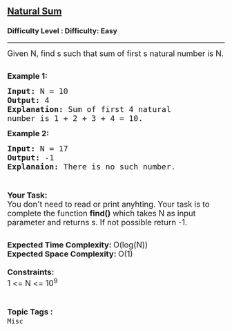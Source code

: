<h2><a href="https://www.geeksforgeeks.org/problems/stuti-and-her-problem5846/1?page=3&status=unsolved&sortBy=accuracy">Natural Sum</a></h2><h3>Difficulty Level : Difficulty: Easy</h3><hr><div class="problems_problem_content__Xm_eO"><p><span style="font-size:18px">Given N, find s such that sum of first s natural number is N.</span><br>
&nbsp;</p>

<p><span style="font-size:18px"><strong>Example 1:</strong></span></p>

<pre><span style="font-size:18px"><strong>Input: </strong>N = 10
<strong>Output: </strong>4
<strong>Explanation:</strong>&nbsp;Sum of first 4 natural
number is 1 + 2 + 3 + 4 = 10.     </span>
</pre>

<p><span style="font-size:18px"><strong>Example 2:</strong></span></p>

<pre><span style="font-size:18px"><strong>Input: </strong>N = 17
<strong>Output: </strong>-1
<strong>Explanaion: </strong>There is no such number.</span>
</pre>

<p>&nbsp;</p>

<p><span style="font-size:18px"><strong>Your Task:</strong><br>
You don't need to read or print anyhting. Your task is to complete the function&nbsp;<strong>find()</strong>&nbsp;which takes N as input parameter and returns&nbsp;s. If not possible return -1.</span><br>
&nbsp;</p>

<p><span style="font-size:18px"><strong>Expected Time Complexity:&nbsp;</strong>O(log(N))<br>
<strong>Expected Space Complexity:&nbsp;</strong>O(1)<br>
<br>
<strong>Constraints:</strong><br>
1 &lt;= N &lt;= 10<sup>9</sup></span></p>
</div><br><p><span style=font-size:18px><strong>Topic Tags : </strong><br><code>Misc</code>&nbsp;